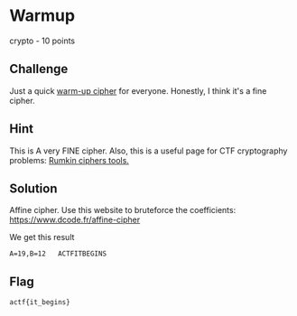# Warmup
crypto - 10 points

## Challenge 
Just a quick [warm-up cipher](ciphertext.txt) for everyone. Honestly, I think it's a fine cipher.



## Hint
This is A very FINE cipher. Also, this is a useful page for CTF cryptography problems: [Rumkin ciphers tools.](http://rumkin.com/tools/cipher/)

## Solution

Affine cipher. Use this website to bruteforce the coefficients: https://www.dcode.fr/affine-cipher

We get this result

	A=19,B=12	ACTFITBEGINS


## Flag

	actf{it_begins}